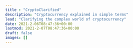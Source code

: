 ```yaml
---
title : "CryptoClarified"
description: "Cryptocurrency explained in simple terms"
lead: "Clarifying the complex world of cryptocurrency"
date: 2021-2-06T08:47:36+00:00
lastmod: 2021-2-07T08:47:36+00:00
draft: false
images: []
---
```

